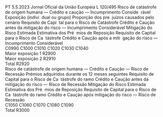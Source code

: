 PT  5.5.2023 Jornal Oficial da União Europeia L 120/495
 Risco de catástrofe de origem humana — 
Crédito e caução — Incumprimento Conside ­
rável  Exposição (indivi ­
dual ou grupo)  Proporção dos pre ­
juízos causados 
pelo cenário  Requisito de Capi ­
tal para o Risco de 
Catástrofe Crédito 
e Caução antes da 
mitigação do risco 
— Incumprimento 
Considerável  Mitigação do Risco 
Estimada  Estimativa dos Pré ­
mios de Reposição  Requisito de Capital 
para o Risco de Ca ­
tástrofe Crédito e 
Caução após a miti ­
gação do risco — 
Incumprimento 
Considerável  
C0990  C1000  C1010  C1020  C1030  C1040  
Maior exposição 1  R2900  
Maior exposição 2  R2910  
Total  R2920  
Risco de catástrofe de origem humana — Crédito e Caução — Risco 
de Recessão  Prémios adquiridos 
durante os 12 meses 
seguintes  Requisito de Capital 
para o Risco de Ca ­
tástrofe do ramo 
Crédito e Caução 
antes da mitigação 
do risco — Risco de 
Recessão  Mitigação do Risco 
Estimada  Estimativa dos Pré ­
mios de Reposição  Requisito de Capital 
para o Risco de Ca ­
tástrofe do ramo 
Crédito e Caução 
após mitigação do 
risco — Risco de 
Recessão  
C1050  C1060  C1070  C1080  C1090  
Total  R3000